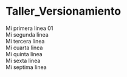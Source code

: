 # Taller_Versionamiento
Mi primera linea 01\
Mi segunda linea\
Mi tercera linea\
Mi cuarta linea\
Mi quinta linea\
Mi sexta linea\
Mi septima linea
